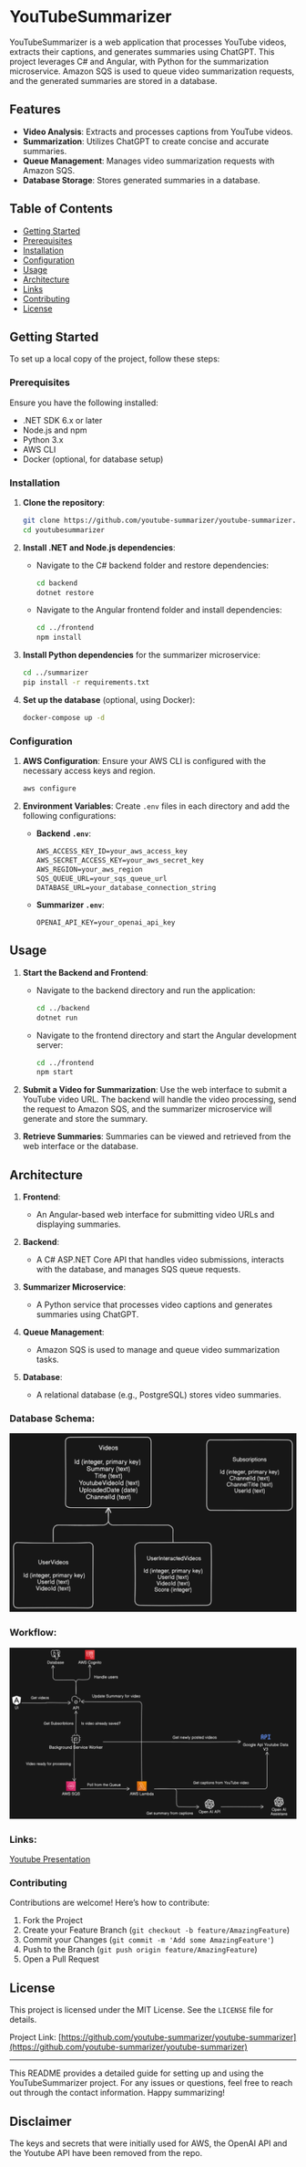 # YouTubeSummarizer

YouTubeSummarizer is a web application that processes YouTube videos, extracts their captions, and generates summaries using ChatGPT. This project leverages C# and Angular, with Python for the summarization microservice. 
Amazon SQS is used to queue video summarization requests, and the generated summaries are stored in a database.

## Features

- **Video Analysis**: Extracts and processes captions from YouTube videos.
- **Summarization**: Utilizes ChatGPT to create concise and accurate summaries.
- **Queue Management**: Manages video summarization requests with Amazon SQS.
- **Database Storage**: Stores generated summaries in a database.

## Table of Contents

- [Getting Started](#getting-started)
- [Prerequisites](#prerequisites)
- [Installation](#installation)
- [Configuration](#configuration)
- [Usage](#usage)
- [Architecture](#architecture)
- [Links](#links)
- [Contributing](#contributing)
- [License](#license)

## Getting Started

To set up a local copy of the project, follow these steps:

### Prerequisites

Ensure you have the following installed:

- .NET SDK 6.x or later
- Node.js and npm
- Python 3.x
- AWS CLI
- Docker (optional, for database setup)

### Installation

1. **Clone the repository**:
    ```bash
    git clone https://github.com/youtube-summarizer/youtube-summarizer.git
    cd youtubesummarizer
    ```

2. **Install .NET and Node.js dependencies**:
    - Navigate to the C# backend folder and restore dependencies:
        ```bash
        cd backend
        dotnet restore
        ```
    - Navigate to the Angular frontend folder and install dependencies:
        ```bash
        cd ../frontend
        npm install
        ```

3. **Install Python dependencies** for the summarizer microservice:
    ```bash
    cd ../summarizer
    pip install -r requirements.txt
    ```

4. **Set up the database** (optional, using Docker):
    ```bash
    docker-compose up -d
    ```

### Configuration

1. **AWS Configuration**:
    Ensure your AWS CLI is configured with the necessary access keys and region.

    ```bash
    aws configure
    ```

2. **Environment Variables**:
    Create `.env` files in each directory and add the following configurations:

    - **Backend `.env`**:
        ```plaintext
        AWS_ACCESS_KEY_ID=your_aws_access_key
        AWS_SECRET_ACCESS_KEY=your_aws_secret_key
        AWS_REGION=your_aws_region
        SQS_QUEUE_URL=your_sqs_queue_url
        DATABASE_URL=your_database_connection_string
        ```

    - **Summarizer `.env`**:
        ```plaintext
        OPENAI_API_KEY=your_openai_api_key
        ```

## Usage

1. **Start the Backend and Frontend**:
    - Navigate to the backend directory and run the application:
        ```bash
        cd ../backend
        dotnet run
        ```
    - Navigate to the frontend directory and start the Angular development server:
        ```bash
        cd ../frontend
        npm start
        ```

2. **Submit a Video for Summarization**:
    Use the web interface to submit a YouTube video URL. The backend will handle the video processing, send the request to Amazon SQS, and the summarizer microservice will generate and store the summary.

3. **Retrieve Summaries**:
    Summaries can be viewed and retrieved from the web interface or the database.

## Architecture

1. **Frontend**:
    - An Angular-based web interface for submitting video URLs and displaying summaries.

2. **Backend**:
    - A C# ASP.NET Core API that handles video submissions, interacts with the database, and manages SQS queue requests.

3. **Summarizer Microservice**:
    - A Python service that processes video captions and generates summaries using ChatGPT.

4. **Queue Management**:
    - Amazon SQS is used to manage and queue video summarization tasks.

5. **Database**:
    - A relational database (e.g., PostgreSQL) stores video summaries.

### Database Schema:
![Database Schema](https://github.com/youtube-summarizer/youtube_summarizer_public/blob/main/assets/database.png)

### Workflow: 
![Workflow](https://github.com/youtube-summarizer/youtube_summarizer_public/blob/main/assets/workflow.png)

### Links:
[Youtube Presentation](https://www.youtube.com/watch?v=F0XFRyNxHZk)


### Contributing

Contributions are welcome! Here’s how to contribute:

1. Fork the Project
2. Create your Feature Branch (`git checkout -b feature/AmazingFeature`)
3. Commit your Changes (`git commit -m 'Add some AmazingFeature'`)
4. Push to the Branch (`git push origin feature/AmazingFeature`)
5. Open a Pull Request

## License

This project is licensed under the MIT License. See the `LICENSE` file for details.

Project Link: [https://github.com/youtube-summarizer/youtube-summarizer](https://github.com/youtube-summarizer/youtube-summarizer)

---

This README provides a detailed guide for setting up and using the YouTubeSummarizer project. For any issues or questions, feel free to reach out through the contact information. Happy summarizing!

## Disclaimer

The keys and secrets that were initially used for AWS, the OpenAI API and the Youtube API have been removed from the repo.
